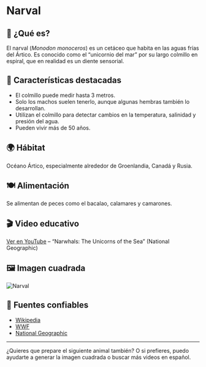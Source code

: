 # Narval

## 🦄 ¿Qué es?
El narval (*Monodon monoceros*) es un cetáceo que habita en las aguas frías del Ártico. Es conocido como el “unicornio del mar” por su largo colmillo en espiral, que en realidad es un diente sensorial.

## 📌 Características destacadas
- El colmillo puede medir hasta 3 metros.
- Solo los machos suelen tenerlo, aunque algunas hembras también lo desarrollan.
- Utilizan el colmillo para detectar cambios en la temperatura, salinidad y presión del agua.
- Pueden vivir más de 50 años.

## 🌍 Hábitat
Océano Ártico, especialmente alrededor de Groenlandia, Canadá y Rusia.

## 🍽️ Alimentación
Se alimentan de peces como el bacalao, calamares y camarones.

## 🎬 Video educativo
[Ver en YouTube](https://www.youtube.com/watch?v=JcZz6P3gYj0) – “Narwhals: The Unicorns of the Sea” (National Geographic)

## 🖼️ Imagen cuadrada
![Narval](https://upload.wikimedia.org/wikipedia/commons/thumb/3/3e/Narwhals_breach.jpg/800px-Narwhals_breach.jpg)

## 🔗 Fuentes confiables
- [Wikipedia](https://es.wikipedia.org/wiki/Monodon_monoceros)
- [WWF](https://www.worldwildlife.org/species/narwhal)
- [National Geographic](https://www.nationalgeographic.com/animals/mammals/facts/narwhal)

---

¿Quieres que prepare el siguiente animal también? O si prefieres, puedo ayudarte a generar la imagen cuadrada o buscar más videos en español.